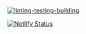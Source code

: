 [![linting-testing-building](https://github.com/viacheslavorlov/frontend-for-HRs/actions/workflows/main.yml/badge.svg)](https://github.com/viacheslavorlov/frontend-for-HRs/actions/workflows/main.yml)

[![Netlify Status](https://api.netlify.com/api/v1/badges/061635b6-833b-4b90-8e71-e1cd6ec89b0a/deploy-status)](https://app.netlify.com/sites/blog-on-fsd-architecture/deploys)